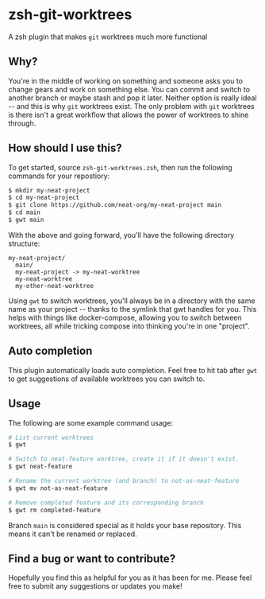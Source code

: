 # zsh-git-worktrees

A zsh plugin that makes `git` worktrees much more functional

## Why?

You're in the middle of working on something and someone asks you to change
gears and work on something else. You can commit and switch to another branch
or maybe stash and pop it later. Neither option is really ideal -- and this is
why `git` worktrees exist. The only problem with `git` worktrees is there isn't a
great workflow that allows the power of worktrees to shine through.

## How should I use this?

To get started, source `zsh-git-worktrees.zsh`, then run the following commands
for your repostiory:

```bash
$ mkdir my-neat-project
$ cd my-neat-project
$ git clone https://github.com/neat-org/my-neat-project main
$ cd main
$ gwt main
```

With the above and going forward, you'll have the following directory structure:

```
my-neat-project/
  main/
  my-neat-project -> my-neat-worktree
  my-neat-worktree
  my-other-neat-worktree
```

Using `gwt` to switch worktrees, you'll always be in a directory with the same
name as your project -- thanks to the symlink that gwt handles for you. This
helps with things like docker-compose, allowing you to switch between
worktrees, all while tricking compose into thinking you're in one "project".

## Auto completion

This plugin automatically loads auto completion. Feel free to hit tab after
`gwt` to get suggestions of available worktrees you can switch to.

## Usage

The following are some example command usage:

```bash
# List current worktrees
$ gwt

# Switch to neat-feature worktree, create it if it doesn't exist.
$ gwt neat-feature

# Rename the current worktree (and branch) to not-as-neat-feature
$ gwt mv not-as-neat-feature

# Remove completed feature and its corresponding branch
$ gwt rm completed-feature
```

Branch `main` is considered special as it holds your base repository. This
means it can't be renamed or replaced.

## Find a bug or want to contribute?

Hopefully you find this as helpful for you as it has been for me. Please feel
free to submit any suggestions or updates you make!

